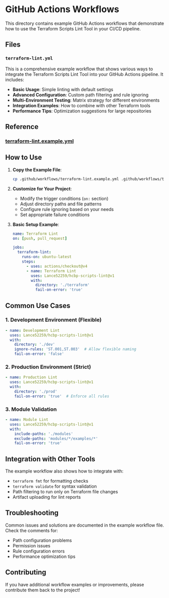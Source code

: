 # GitHub Actions Workflows

This directory contains example GitHub Actions workflows that demonstrate how to use the Terraform Scripts Lint Tool in
your CI/CD pipeline.

## Files

### `terraform-lint.yml`

This is a comprehensive example workflow that shows various ways to integrate the Terraform Scripts Lint Tool into your
GitHub Actions pipeline. It includes:

- **Basic Usage**: Simple linting with default settings
- **Advanced Configuration**: Custom path filtering and rule ignoring
- **Multi-Environment Testing**: Matrix strategy for different environments
- **Integration Examples**: How to combine with other Terraform tools
- **Performance Tips**: Optimization suggestions for large repositories

## Reference

### [terraform-lint.example.yml](terraform-lint.example.yml)

## How to Use

1. **Copy the Example File**:

   ```bash
   cp .github/workflows/terraform-lint.example.yml .github/workflows/terraform-lint.yml
   ```

2. **Customize for Your Project**:
   - Modify the trigger conditions (`on:` section)
   - Adjust directory paths and file patterns
   - Configure rule ignoring based on your needs
   - Set appropriate failure conditions

3. **Basic Setup Example**:

   ```yaml
   name: Terraform Lint
   on: [push, pull_request]

   jobs:
     terraform-lint:
       runs-on: ubuntu-latest
       steps:
         - uses: actions/checkout@v4
         - name: Terraform Lint
           uses: Lance52259/hcbp-scripts-lint@v1
           with:
             directory: './terraform'
             fail-on-error: 'true'
   ```

## Common Use Cases

### 1. Development Environment (Flexible)

```yaml
- name: Development Lint
  uses: Lance52259/hcbp-scripts-lint@v1
  with:
    directory: './dev'
    ignore-rules: 'ST.001,ST.003'  # Allow flexible naming
    fail-on-error: 'false'
```

### 2. Production Environment (Strict)

```yaml
- name: Production Lint
  uses: Lance52259/hcbp-scripts-lint@v1
  with:
    directory: './prod'
    fail-on-error: 'true'  # Enforce all rules
```

### 3. Module Validation

```yaml
- name: Module Lint
  uses: Lance52259/hcbp-scripts-lint@v1
  with:
    include-paths: './modules'
    exclude-paths: 'modules/*/examples/*'
    fail-on-error: 'true'
```

## Integration with Other Tools

The example workflow also shows how to integrate with:

- `terraform fmt` for formatting checks
- `terraform validate` for syntax validation
- Path filtering to run only on Terraform file changes
- Artifact uploading for lint reports

## Troubleshooting

Common issues and solutions are documented in the example workflow file. Check the comments for:

- Path configuration problems
- Permission issues
- Rule configuration errors
- Performance optimization tips

## Contributing

If you have additional workflow examples or improvements, please contribute them back to the project!
